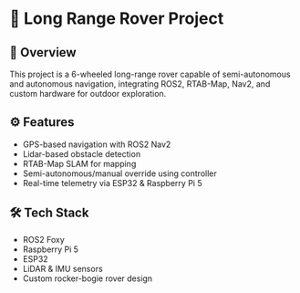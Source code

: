 # 🚀 Long Range Rover Project

## 📌 Overview
This project is a 6-wheeled long-range rover capable of semi-autonomous and autonomous navigation, integrating ROS2, RTAB-Map, Nav2, and custom hardware for outdoor exploration.

## ⚙️ Features
- GPS-based navigation with ROS2 Nav2
- Lidar-based obstacle detection
- RTAB-Map SLAM for mapping
- Semi-autonomous/manual override using controller
- Real-time telemetry via ESP32 & Raspberry Pi 5

## 🛠 Tech Stack
- ROS2 Foxy
- Raspberry Pi 5
- ESP32
- LiDAR & IMU sensors
- Custom rocker-bogie rover design
